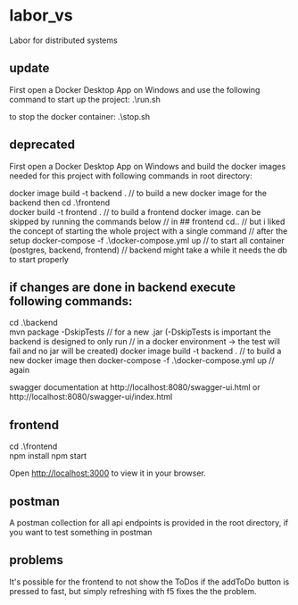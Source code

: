 # labor_vs
Labor for distributed systems

## update 
First open a Docker Desktop App on Windows and use the following command to start up the project:
.\run.sh

to stop the docker container:
.\stop.sh

## deprecated
First open a Docker Desktop App on Windows and build the docker images needed for this project with following commands in root directory:

docker image build -t backend .                 // to build a new docker image for the backend then
cd .\frontend\
docker build -t frontend .                      // to build a frontend docker image. can be skipped by running the commands below 
                                                // in ## frontend
cd..                                            // but i liked the concept of starting the whole project with a single command 
                                                // after the setup
docker-compose -f .\docker-compose.yml up       // to start all container (postgres, backend, frontend) 
                                                // backend might take a while it needs the db to start properly


## if changes are done in backend execute following commands:

cd .\backend\
mvn package -DskipTests                         // for a new .jar (-DskipTests is important the backend is designed to only run 
                                                // in a docker environment -> the test will fail and no jar will be created)
docker image build -t backend .                 // to build a new docker image then
docker-compose -f .\docker-compose.yml up       // again

swagger documentation at http://localhost:8080/swagger-ui.html or
http://localhost:8080/swagger-ui/index.html

## frontend

cd .\frontend\
npm install
npm start

Open [http://localhost:3000](http://localhost:3000) to view it in your browser.

## postman

A postman collection for all api endpoints is provided in the root directory, if you want to test something in postman

## problems

It's possible for the frontend to not show the ToDos if the addToDo button is pressed to fast, but simply refreshing with f5 fixes the the problem.
